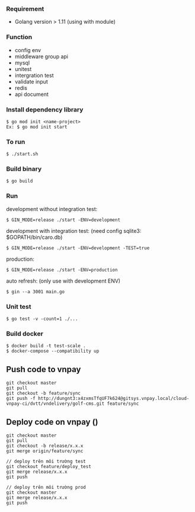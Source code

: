 ### Requirement
- Golang version > 1.11 (using with module)

### Function
- config env
- middleware group api
- mysql
- unitest
- intergration test
- validate input
- redis
- api document

### Install dependency library
```
$ go mod init <name-project>
Ex: $ go mod init start
```

### To run 
```
$ ./start.sh
```

### Build binary
```
$ go build
```

### Run
development without integration test:
```
$ GIN_MODE=release ./start -ENV=development
```

development with integration test: (need config sqlite3: $GOPATH/bin/caro.db)
```
$ GIN_MODE=release ./start -ENV=development -TEST=true
```

production:
```
$ GIN_MODE=release ./start -ENV=production
```

auto refresh: (only use with development ENV)
```
$ gin --a 3001 main.go 
```

### Unit test
```
$ go test -v -count=1 ./...
```

### Build docker
```
$ docker build -t test-scale .
$ docker-compose --compatibility up
```

## Push code to vnpay
```
git checkout master
git pull
git checkout -b feature/sync
git push -f http://dungnt3:x4zxmsTfqUF7k624@gitsys.vnpay.local/cloud-vnpay-ci/dvtt/vndelivery/golf-cms.git feature/sync
```

## Deploy code on vnpay ()
```
git checkout master
git pull
git checkout -b release/x.x.x
git merge origin/feature/sync

// deploy trên môi trường test
git checkout feature/deploy_test
git merge release/x.x.x
git push

// deploy trên môi trường prod
git checkout master
git merge release/x.x.x
git push
```